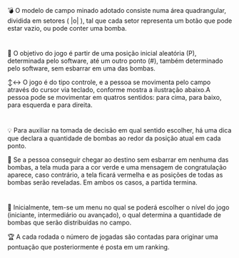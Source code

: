 #

💣 O modelo de campo minado adotado consiste numa área quadrangular, dividida em setores ( |o| ), tal que cada setor
representa um botão que pode estar vazio, ou pode conter uma bomba. 

#

🎯 O objetivo do jogo é partir de uma posição inicial aleatória (P), determinada pelo software, até um outro ponto (#), também determinado pelo software, sem
esbarrar em uma das bombas. 

↕️↔️ O jogo é do tipo controle, e a pessoa se movimenta pelo campo através do cursor via teclado, conforme mostra a ilustração abaixo.A pessoa pode se movimentar em quatros sentidos: para cima, para baixo, para esquerda e para direita. 

#

💡 Para auxiliar na tomada de decisão em qual sentido escolher, há uma dica que declara a quantidade de bombas ao redor da posição atual em cada ponto. 

👣 Se a pessoa conseguir chegar ao destino sem esbarrar em nenhuma das bombas, a tela muda para a cor verde e uma mensagem de congratulação aparece, caso contrário, a tela ficará vermelha e as posições de todas as bombas serão reveladas. Em ambos os casos, a partida termina.

#

🤯 Inicialmente, tem-se um menu no qual se poderá escolher o nível do jogo (iniciante, intermediário ou avançado), o
qual determina a quantidade de bombas que serão distribuídas no campo. 

🏆 A cada rodada o número de jogadas são contadas para originar uma pontuação que posteriormente é posta em um ranking.
